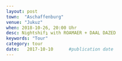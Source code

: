 ```yaml
---
layout: post
town:  "Aschaffenburg"
venue: "Jukuz"
when: 2018-10-26, 20:00 Uhr
desc: Nightshifʇ with ROAMAER + DAAL DAZED
keywords: "Tour"
category: tour
date:   2017-10-10 		#publication date
---
```

